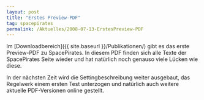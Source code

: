```yaml
---
layout: post
title: "Erstes Preview-PDF"
tag: spacepirates
permalink: /Aktuelles/2008-07-13-ErstesPreview-PDF
---
```


Im [Downloadbereich]({{ site.baseurl }}/Publikationen/) gibt es das erste Preview-PDF zu SpacePirates. In diesem PDF finden sich alle Texte der SpacePirates Seite wieder und hat natürlich noch genauso viele Lücken wie diese.

In der nächsten Zeit wird die Settingbeschreibung weiter ausgebaut, das Regelwerk einem ersten Test unterzogen und natürlich auch weitere aktuelle PDF-Versionen online gestellt.


